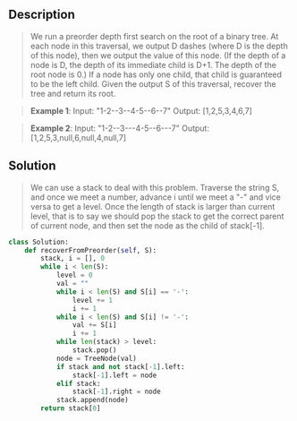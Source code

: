 ## Description
>We run a preorder depth first search on the root of a binary tree.
At each node in this traversal, we output D dashes (where D is the depth of this node), then we output the value of this node.  (If the depth of a node is D, the depth of its immediate child is D+1.  The depth of the root node is 0.)
If a node has only one child, that child is guaranteed to be the left child.
Given the output S of this traversal, recover the tree and return its root.

 

>**Example 1**:
Input: "1-2--3--4-5--6--7"
Output: [1,2,5,3,4,6,7]

>**Example 2**:
Input: "1-2--3---4-5--6---7"
Output: [1,2,5,3,null,6,null,4,null,7]


## Solution

>We can use a stack to deal with this problem. Traverse the string S, and once we meet a number, advance i until we meet a "-" and vice versa to get a level. Once the length of stack is larger than current level, that is to say we should pop the stack to get the correct parent of current node, and then set the node as the child of stack[-1].

```python
class Solution:
    def recoverFromPreorder(self, S):
        stack, i = [], 0
        while i < len(S):
            level = 0
            val = ""
            while i < len(S) and S[i] == '-':
                level += 1
                i += 1
            while i < len(S) and S[i] != '-':
                val += S[i]
                i += 1
            while len(stack) > level:
                stack.pop()
            node = TreeNode(val)
            if stack and not stack[-1].left:
                stack[-1].left = node
            elif stack:
                stack[-1].right = node
            stack.append(node)
        return stack[0]
```


